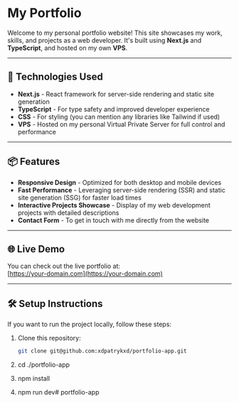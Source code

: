 # My Portfolio

Welcome to my personal portfolio website! This site showcases my work, skills, and projects as a web developer. It's built using **Next.js** and **TypeScript**, and hosted on my own **VPS**.

---

## 🚀 Technologies Used

- **Next.js** - React framework for server-side rendering and static site generation
- **TypeScript** - For type safety and improved developer experience
- **CSS** - For styling (you can mention any libraries like Tailwind if used)
- **VPS** - Hosted on my personal Virtual Private Server for full control and performance

---

## 📦 Features

- **Responsive Design** - Optimized for both desktop and mobile devices
- **Fast Performance** - Leveraging server-side rendering (SSR) and static site generation (SSG) for faster load times
- **Interactive Projects Showcase** - Display of my web development projects with detailed descriptions
- **Contact Form** - To get in touch with me directly from the website

---

## 🌐 Live Demo

You can check out the live portfolio at:  
[https://your-domain.com](https://your-domain.com)

---

## 🛠️ Setup Instructions

If you want to run the project locally, follow these steps:

1. Clone this repository:
   ```bash
   git clone git@github.com:xdpatrykxd/portfolio-app.git

2. cd ./portfolio-app

3. npm install

4. npm run dev# portfolio-app
